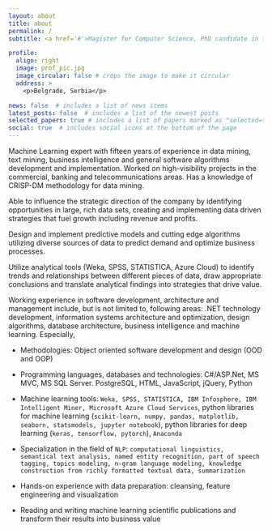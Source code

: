```yaml
---
layout: about
title: about
permalink: /
subtitle: <a href='#'>Magister for Computer Science, PhD candidate in the NLP field</a>, Mathematics Faculty, University of Belgrade

profile:
  align: right
  image: prof_pic.jpg
  image_circular: false # crops the image to make it circular
  address: >
    <p>Belgrade, Serbia</p>

news: false  # includes a list of news items
latest_posts: false  # includes a list of the newest posts
selected_papers: true # includes a list of papers marked as "selected={true}"
social: true  # includes social icons at the bottom of the page
---
```


Machine Learning expert with fifteen years of experience in data mining, text mining, business intelligence and general software algorithms development and implementation. Worked on high-visibility projects in the commercial, banking and telecommunications areas. Has a knowledge of CRISP-DM methodology for data mining.

Able to influence the strategic direction of the company by identifying opportunities in large, rich data sets, creating and implementing data driven strategies that fuel growth including revenue and profits.

Design and implement predictive models and cutting edge algorithms utilizing diverse sources of data to predict demand and optimize business processes. 

Utilize analytical tools (Weka, SPSS, STATISTICA, Azure Cloud) to identify trends and relationships between different pieces of data, draw appropriate conclusions and translate analytical findings into strategies that drive value.

Working experience in software development, architecture and management include, but is not limited to, following areas: .NET technology development, information systems architecture and optimization, design algorithms, database architecture, business intelligence and machine learning. Especially,

- Methodologies: Object oriented software development and design (OOD and OOP)

- Programming languages, databases and technologies: C#/ASP.Net, MS MVC, MS SQL Server. PostgreSQL, HTML, JavaScript, jQuery, Python

- Machine learning tools: `Weka, SPSS, STATISTICA, IBM Infosphere, IBM Intelligent Miner, Microsoft Azure Cloud Services`, python libraries for machine learning (`scikit-learn, numpy, pandas, matplotlib, seaborn, statsmodels, jupyter notebook`), python libraries for deep learning (`keras, tensorflow, pytorch`), `Anaconda`

- Specialization in the field of `NLP`: `computational linguistics, semantical text analysis, named entity recognition, part of speech tagging, topics modeling, n-gram language modeling, knowledge construction from richly formatted textual data, summarization`

- Hands-on experience with data preparation: cleansing, feature engineering and visualization

- Reading and writing machine learning scientific publications and transform their results into business value

